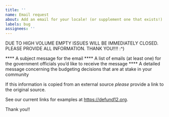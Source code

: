 ```yaml
---
title: ''
name: Email request
about: Add an email for your locale! (or supplement one that exists!)
labels: bug
assignees: ''
---
```


DUE TO HIGH VOLUME EMPTY ISSUES WILL BE IMMEDIATELY CLOSED. PLEASE PROVIDE ALL INFORMATION. THANK YOU!!!! :^)

**** A subject message for the email
**** A list of emails (at least one) for the government officials you’d like to receive the message
**** A detailed message concerning the budgeting decisions that are at stake in your community 

If this information is copied from an external source *please* provide a link to the original source.

See our current links for examples at https://defund12.org.

Thank you!!
